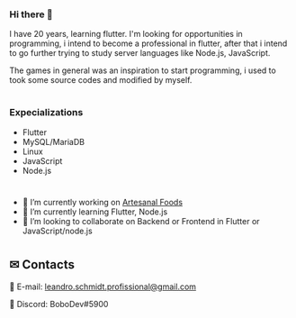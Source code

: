 ### Hi there 👋

I have 20 years, learning flutter. 
I'm looking for opportunities in programming, i intend to become a professional in flutter, after that i intend to go further trying to study server languages like Node.js, JavaScript.


The games in general was an inspiration to start programming, i used to took some source codes and modified by myself.

#
### Expecializations
- Flutter
- MySQL/MariaDB
- Linux
- JavaScript
- Node.js

#
- 🔭 I’m currently working on [Artesanal Foods](https://github.com/LeandroTheDev/artesanal_foods)
- 🌱 I’m currently learning Flutter, Node.js
- 👯 I’m looking to collaborate on Backend or Frontend in Flutter or JavaScript/node.js
#
## ✉ Contacts
📩 E-mail: leandro.schmidt.profissional@gmail.com

💬 Discord: BoboDev#5900
